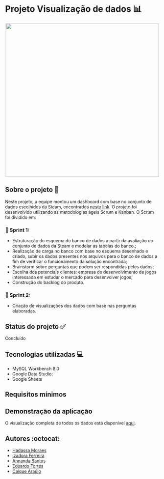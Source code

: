 # Projeto Visualização de dados :bar_chart:

<p align=center>
   <img src= "https://user-images.githubusercontent.com/92602538/160718480-c087e8c3-417a-4b62-8aee-6a237d9550db.jpg" width=500> 
</p>


## Sobre o projeto :green_book:
Neste projeto, a equipe montou um dashboard com base no conjunto de dados escolhidos da Steam, encontrados [neste link](https://drive.google.com/drive/folders/16mAGr-qUw6D3crOmOKR9AvgYOzKoHGhu). O projeto foi desenvolvido utilizando as metodologias ágeis Scrum e Kanban. O Scrum foi dividido em:

### :page_with_curl:  Sprint 1: 
* Estruturação do esquema do banco de dados a partir da avaliação  do conjunto de dados da Steam e  modelar as tabelas do banco.;
* Realização de carga no banco com base no esquema desenhado e criado, subir os dados presentes nos arquivos para o banco de dados a fim de verificar o funcionamento da solução encontrada;
* Brainstorm sobre perguntas que podem ser respondidas pelos dados;
* Escolha dos potenciais clientes: empresa de desenvolvimento de jogos interessada em estudar o mercado para desenvolver jogos;
* Construção do backlog do produto.


### :page_with_curl: Sprint 2:
* Criação de visualizações dos dados com base nas perguntas elaboradas.

## Status do projeto :white_check_mark:
Concluído

## Tecnologias utilizadas :computer:
* MySQL Workbench 8.0
* Google Data Studio;
* Google Sheets

## Requisitos mínimos


## Demonstração da aplicação
O visualização completa de todos os dados está disponível [aqui](https://datastudio.google.com/u/0/reporting/a1bb0f6b-2930-465d-90cb-d8fb3d9b6be1).

## Autores :octocat:
- [Hadassa Moraes](https://www.linkedin.com/in/hadassa-moraes-5a6712230?miniProfileUrn=urn%3Ali%3Afs_miniProfile%3AACoAADnFNc4Bne43JnQ1htH7Lb9y3u4PRiQGlu4&lipi=urn%3Ali%3Apage%3Ad_flagship3_search_srp_all%3BhdSUZ4q2QLifd0i7g7Lt%2FQ%3D%3D)
- [Izadora Ferreira](https://www.linkedin.com/in/izadora-ferreira-dos-santos-0504b2177/)
- [Annanda Santos](https://www.linkedin.com/in/annanda-santos-a93196142/)
- [Eduardo Fortes](https://www.linkedin.com/in/eduardo-fortes-a3a024a4/)
- [Caíque Araújo](https://www.linkedin.com/in/caique-araujo-267b36163/)



